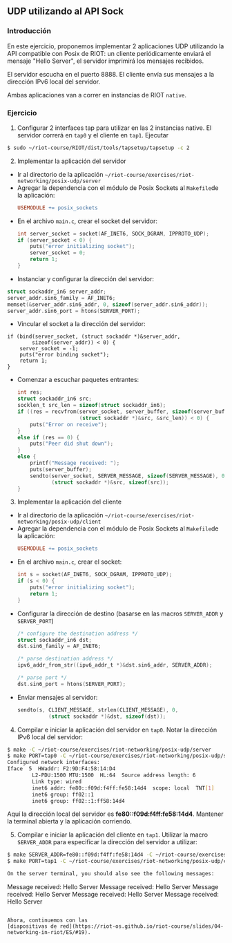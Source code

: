 ## UDP utilizando al API Sock

### Introducción

En este ejercicio, proponemos implementar 2 aplicaciones UDP utilizando la API compatible con Posix de RIOT: un cliente periódicamente enviará el mensaje "Hello Server", el servidor imprimirá los mensajes recibidos.

El servidor escucha en el puerto 8888. El cliente envía sus mensajes a la dirección IPv6 local del servidor.

Ambas aplicaciones van a correr en instancias de RIOT `native`.

### Ejercicio

1. Configurar 2 interfaces tap para utilizar en las 2 instancias native. El
   servidor correrá en `tap0` y el cliente en `tap1`. Ejecutar

  ```sh
  $ sudo ~/riot-course/RIOT/dist/tools/tapsetup/tapsetup -c 2
  ```

2. Implementar la aplicación del servidor

  - Ir al directorio de la aplicación `~/riot-course/exercises/riot-networking/posix-udp/server`
  - Agregar la dependencia con el módulo de Posix Sockets al `Makefile`de la aplicación:
    ```mk
    USEMODULE += posix_sockets
    ```
  - En el archivo `main.c`, crear el socket del servidor:
    ```c
    int server_socket = socket(AF_INET6, SOCK_DGRAM, IPPROTO_UDP);
    if (server_socket < 0) {
        puts("error initializing socket");
        server_socket = 0;
        return 1;
    }
    ```
  - Instanciar y configurar la dirección del servidor:
  ```c
  struct sockaddr_in6 server_addr;
  server_addr.sin6_family = AF_INET6;
  memset(&server_addr.sin6_addr, 0, sizeof(server_addr.sin6_addr));
  server_addr.sin6_port = htons(SERVER_PORT);
  ```
  - Vincular el socket a la dirección del servidor:
  ```
  if (bind(server_socket, (struct sockaddr *)&server_addr,
          sizeof(server_addr)) < 0) {
      server_socket = -1;
      puts("error binding socket");
      return 1;
  }
  ```
  - Comenzar a escuchar paquetes entrantes:
    ```c
    int res;
    struct sockaddr_in6 src;
    socklen_t src_len = sizeof(struct sockaddr_in6);
    if ((res = recvfrom(server_socket, server_buffer, sizeof(server_buffer), 0,
                        (struct sockaddr *)&src, &src_len)) < 0) {
        puts("Error on receive");
    }
    else if (res == 0) {
        puts("Peer did shut down");
    }
    else {
        printf("Message received: ");
        puts(server_buffer);
        sendto(server_socket, SERVER_MESSAGE, sizeof(SERVER_MESSAGE), 0,
               (struct sockaddr *)&src, sizeof(src));
    }
    ```

3. Implementar la aplicación del cliente

  - Ir al directorio de la aplicación `~/riot-course/exercises/riot-networking/posix-udp/client`
  - Agregar la dependencia con el módulo de Posix Sockets al `Makefile`de la aplicación:
    ```mk
    USEMODULE += posix_sockets
    ```
  - En el archivo `main.c`, crear el socket:
    ```c
    int s = socket(AF_INET6, SOCK_DGRAM, IPPROTO_UDP);
    if (s < 0) {
        puts("error initializing socket");
        return 1;
    }
    ```
 - Configurar la dirección de destino (basarse en las macros `SERVER_ADDR` y `SERVER_PORT`)
    ```c
    /* configure the destination address */
    struct sockaddr_in6 dst;
    dst.sin6_family = AF_INET6;

    /* parse destination address */
    ipv6_addr_from_str((ipv6_addr_t *)&dst.sin6_addr, SERVER_ADDR);

    /* parse port */
    dst.sin6_port = htons(SERVER_PORT);
    ```
  - Enviar mensajes al servidor:
    ```c
    sendto(s, CLIENT_MESSAGE, strlen(CLIENT_MESSAGE), 0,
              (struct sockaddr *)&dst, sizeof(dst));
    ```

4. Compilar e iniciar la aplicación del servidor en `tap0`. Notar la dirección IPv6 local del servidor:
  ```sh
  $ make -C ~/riot-course/exercises/riot-networking/posix-udp/server
  $ make PORT=tap0 -C ~/riot-course/exercises/riot-networking/posix-udp/server term
  Configured network interfaces:
  Iface  5  HWaddr: F2:9D:F4:58:14:D4
          L2-PDU:1500 MTU:1500  HL:64  Source address length: 6
          Link type: wired
          inet6 addr: fe80::f09d:f4ff:fe58:14d4  scope: local  TNT[1]
          inet6 group: ff02::1
          inet6 group: ff02::1:ff58:14d4
  ```
  Aquí la dirección local del servidor es **fe80::f09d:f4ff:fe58:14d4**.
  Mantener la terminal abierta y la aplicación corriendo.

5. Compilar e iniciar la aplicación del cliente en `tap1`. Utilizar la macro `SERVER_ADDR` para especificar la dirección del servidor a utilizar:
  ```sh
  $ make SERVER_ADDR=fe80::f09d:f4ff:fe58:14d4 -C ~/riot-course/exercises/riot-networking/posix-udp/client
  $ make PORT=tap1 -C ~/riot-course/exercises/riot-networking/posix-udp/client term

  On the server terminal, you should also see the following messages:
  ```
  Message received: Hello Server
  Message received: Hello Server
  Message received: Hello Server
  Message received: Hello Server
  Message received: Hello Server
  ```

Ahora, continuemos con las
[diapositivas de red](https://riot-os.github.io/riot-course/slides/04-networking-in-riot/ES/#19).